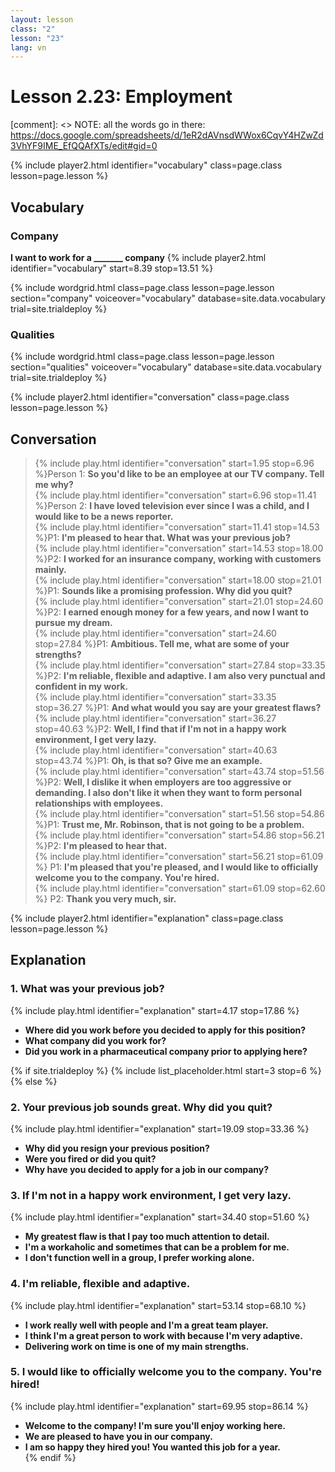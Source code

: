 ```yaml
---
layout: lesson
class: "2"
lesson: "23"
lang: vn
---
```



# Lesson 2.23: Employment 

[comment]: <> NOTE: all the words go in there: https://docs.google.com/spreadsheets/d/1eR2dAVnsdWWox6CqvY4HZwZd3VhYF9IME_EfQQAfXTs/edit#gid=0

{% include player2.html identifier="vocabulary" class=page.class lesson=page.lesson %}
## Vocabulary 


### Company 
**I want to work for a _______ company**
{% include player2.html identifier="vocabulary" start=8.39 stop=13.51 %}

{% include wordgrid.html 
		class=page.class 
		lesson=page.lesson 
		section="company"
		voiceover="vocabulary"
		database=site.data.vocabulary 
		trial=site.trialdeploy %}


### Qualities 

{% include wordgrid.html 
		class=page.class 
		lesson=page.lesson 
		section="qualities"
		voiceover="vocabulary"
		database=site.data.vocabulary 
		trial=site.trialdeploy %}
		

{% include player2.html identifier="conversation" class=page.class lesson=page.lesson %}

## Conversation

>{% include play.html identifier="conversation" start=1.95 stop=6.96 %}Person 1: **So you'd like to be an employee at our TV company. Tell me why?**   
>{% include play.html identifier="conversation" start=6.96  stop=11.41 %}Person 2: **I have loved television ever since I was a child, and I would like to be a news reporter.**    
>{% include play.html identifier="conversation" start=11.41  stop=14.53 %}P1: **I'm pleased to hear that. What was your previous job?**    
>{% include play.html identifier="conversation" start=14.53 stop=18.00 %}P2: **I worked for an insurance company, working with customers mainly.**  
>{% include play.html identifier="conversation" start=18.00  stop=21.01 %}P1: **Sounds like a promising profession. Why did you quit?**    
>{% include play.html identifier="conversation" start=21.01 stop=24.60 %}P2: **I earned enough money for a few years, and now I want to pursue my dream.**  
>{% include play.html identifier="conversation" start=24.60 stop=27.84 %}P1: **Ambitious. Tell me, what are some of your strengths?**    
>{% include play.html identifier="conversation" start=27.84 stop=33.35 %}P2: **I'm reliable, flexible and adaptive. I am also very punctual and confident in my work.**  
>{% include play.html identifier="conversation" start=33.35 stop=36.27 %}P1: **And what would you say are your greatest flaws?**  
>{% include play.html identifier="conversation" start=36.27 stop=40.63 %}P2: **Well, I find that if I'm not in a happy work environment, I get very lazy.**   
>{% include play.html identifier="conversation" start=40.63 stop=43.74 %}P1: **Oh, is that so? Give me an example.**  
>{% include play.html identifier="conversation" start=43.74 stop=51.56 %}P2: **Well, I dislike it when employers are too aggressive or demanding. I also don't like it when they want to form personal relationships with employees.**  
>{% include play.html identifier="conversation" start=51.56 stop=54.86 %}P1: **Trust me, Mr. Robinson, that is not going to be a problem.**  
>{% include play.html identifier="conversation" start=54.86 stop=56.21 %}P2: **I'm pleased to hear that.**  
>{% include play.html identifier="conversation" start=56.21 stop=61.09 %} P1: **I'm pleased that you're pleased, and I would like to officially welcome you to the company. You're hired.**  
>{% include play.html identifier="conversation" start=61.09 stop=62.60 %} P2: **Thank you very much, sir.**

{% include player2.html identifier="explanation" class=page.class lesson=page.lesson %}

## Explanation
### 1.  What was your previous job?
{% include play.html identifier="explanation" start=4.17 stop=17.86 %}
- **Where did you work before you decided to apply for this position?**
- **What company did you work for?**
- **Did you work in a pharmaceutical company prior to applying here?** 

{% if site.trialdeploy %}
  {% include list_placeholder.html start=3 stop=6 %}
  {% else %}
 

### 2. Your previous job sounds great. Why did you quit?
{% include play.html identifier="explanation" start=19.09 stop=33.36 %}
- **Why did you resign your previous position?**
- **Were you fired or did you quit?**
- **Why have you decided to apply for a job in our company?**

### 3. If I'm not in a happy work environment, I get very lazy.
{% include play.html identifier="explanation" start=34.40 stop=51.60 %}
- **My greatest flaw is that I pay too much attention to detail.**
- **I'm a workaholic and sometimes that can be a problem for me.**
- **I don't function well in a group, I prefer working alone.**

### 4. I'm reliable, flexible and adaptive.
{% include play.html identifier="explanation" start=53.14 stop=68.10 %}
- **I work really well with people and I'm a great team player.**
- **I think I'm a great person to work with because I'm very adaptive.**
- **Delivering work on time is one of my main strengths.**

### 5. I would like to officially welcome you to the company. You're hired!
{% include play.html identifier="explanation" start=69.95 stop=86.14 %}
- **Welcome to the company! I'm sure you'll enjoy working here.**
- **We are pleased to have you in our company.**
- **I am so happy they hired you! You wanted this job for a year.**  
 {% endif %}